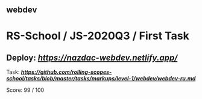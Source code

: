 ## webdev

# RS-School / JS-2020Q3 / First Task

## Deploy:   ***https://nazdac-webdev.netlify.app/***


Task: ***https://github.com/rolling-scopes-school/tasks/blob/master/tasks/markups/level-1/webdev/webdev-ru.md***


Score: 99 / 100

